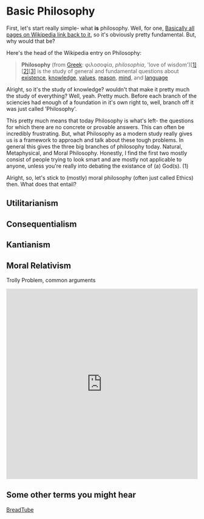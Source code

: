 # Basic Philosophy

First, let's start really simple- what **is** philosophy. Well, for one, [Basically all pages on Wikipedia link back to it](https://en.wikipedia.org/wiki/Wikipedia:Getting_to_Philosophy), so it's obviously pretty fundamental. But, why would that be?

Here's the head of the Wikipedia entry on Philosophy:

> **Philosophy** (from [Greek](https://en.wikipedia.org/wiki/Greek_language): φιλοσοφία, *philosophia*, 'love of wisdom')[[1\]](https://en.wikipedia.org/wiki/Philosophy#cite_note-biblehub.com-1)[[2\]](https://en.wikipedia.org/wiki/Philosophy#cite_note-Online_Etymology_Dictionary-2)[[3\]](https://en.wikipedia.org/wiki/Philosophy#cite_note-Webster's_New_World_Dictionary-3) is the study of general and fundamental questions about [existence](https://en.wikipedia.org/wiki/Metaphysics), [knowledge](https://en.wikipedia.org/wiki/Epistemology), [values](https://en.wikipedia.org/wiki/Ethics), [reason](https://en.wikipedia.org/wiki/Reason), [mind](https://en.wikipedia.org/wiki/Philosophy_of_mind), and [language](https://en.wikipedia.org/wiki/Philosophy_of_language)

Alright, so it's the study of knowledge? wouldn't that make it pretty much the study of everything? Well, yeah. Pretty much. Before each branch of the sciencies had enough of a foundation in it's own right to, well, branch off it was just called 'Philosophy'.

This pretty much means that today Philosophy is what's left- the questions for which there are no concrete or provable answers. This can often be incredibly frustrating. But, what Philosophy as a modern study really gives us is a framework to approach and talk about these tough problems. In general this gives the three big branches of philosophy today. Natural, Metaphysical, and Moral Philosophy. Honestly, I find the first two mostly consist of people trying to look smart and are mostly not applicable to anyone, unless you're really into debating the existance of (a) God(s). <a class="ptr">(1)</a>

<ol hidden id="footnotes">
    <li>Yes, I know I'm throwing shade here. This isn't to say Metaphysical and Natural Philosophy are useless. I really enjoy watching videos on YouTube of people pointing out the many, many logical issues that aries when you try to make a Omnipotent (all-powerfull), Onmiscincent (all-knowing), Onmi-present (in all places), Omnibenevolent (all good) being. My favorite argument being the 'If God is all knowing does he know what it's like to feel lust, if he does how is he all good?' or 'If god is all powerful can he microwave a burrito so hot that he can not eat it?' ... you get the idea. This is turning into a massive tangent. Here, have a <a href="https://www.youtube.com/watch?v=gNQkSJXUzjo">link (The Problem of Omnipotence - YouTube)</a></li>
</ol>
Alright, so, let's stick to (mostly) moral philosophy (often just called Ethics) then. What does that entail?



## Utilitarianism

## Consequentialism

## Kantianism

## Moral Relativism

Trolly Problem, common arguments

<iframe width="100%" height="500" src="https://www.youtube.com/embed/JWb_svTrcOg" frameborder="0" allow="accelerometer; autoplay; clipboard-write; encrypted-media; gyroscope; picture-in-picture" allowfullscreen></iframe>

## Some other terms you might hear

[BreadTube](https://en.wikipedia.org/wiki/BreadTube)